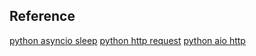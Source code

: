 ## Reference
[python asyncio sleep](https://blog.csdn.net/Likianta/article/details/90123678)
[python http request](https://www.cnblogs.com/aloe-n/p/10412391.html)
[python aio http](https://www.cnblogs.com/ellisonzhang/p/10760370.html)